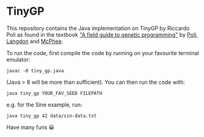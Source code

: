# TinyGP
This repository contains the Java implementation on TinyGP by Riccardo Poli as found in the textbook ["A field guide to genetic programming"](http://gpbib.cs.ucl.ac.uk/cache/cache/.hidden_13-jun_578559275/http___dces.essex.ac.uk_staff_rpoli_gp-field-guide_A_Field_Guide_to_Genetic_Programming.pdf) by [Poli](https://www.essex.ac.uk/people/polir15101/riccardo-poli), [Langdon](http://www0.cs.ucl.ac.uk/staff/W.Langdon/) and [McPhee](https://csci.williams.edu/nic-mcphee/).

To run the code, first compile the code by running on your favourite terminal emulator:

`javac -0 tiny_gp.java` 

(Java > 8 will be more than sufficient). You can then run the code with:

`java tiny_gp YOUR_FAV_SEED FILEPATH`

e.g. for the Sine example, run:

`java tiny_gp 42 data/sin-data.txt`  

Have many funs :grinning: